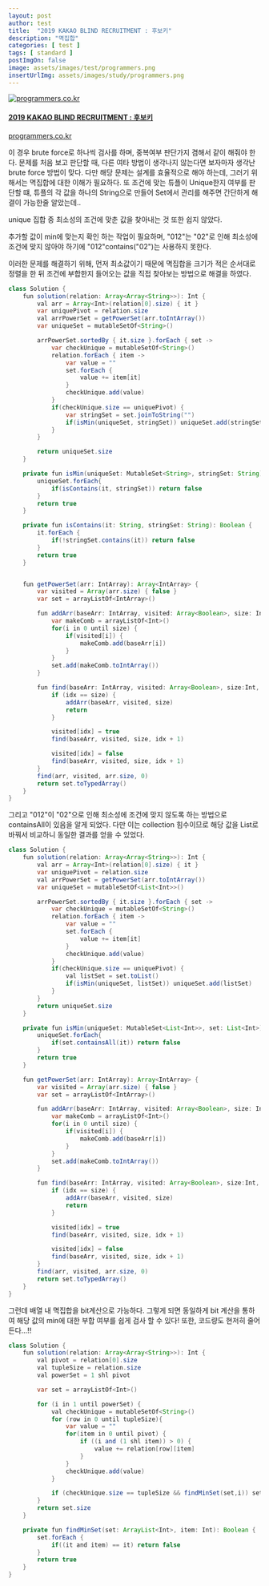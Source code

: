 ```yaml
---
layout: post
author: test
title:  "2019 KAKAO BLIND RECRUITMENT : 후보키"
description: "멱집합"
categories: [ test ]
tags: [ standard ]
postImgOn: false
image: assets/images/test/programmers.png
insertUrlImg: assets/images/study/programmers.png
---
```


<div class="card h-100 my-u-padding"><div class="insertcover"><a target="_blank" class="text-dark" href="https://programmers.co.kr/learn/courses/30/lessons/42890"><div class=""><img class="inserturl" src="{{site.baseurl}}/{{ page.insertUrlImg}}" alt="programmers.co.kr"/></div><div class="insert-img-body"><h4 class="insert-img-title">2019 KAKAO BLIND RECRUITMENT : 후보키</h4><p class="insert-img-description">programmers.co.kr</p></div></a></div></div>

이 경우 brute force로 하나씩 검사를 하며, 중복여부 판단가지 겸해서 같이 해줘야 한다.
문제를 처음 보고 판단할 때, 다른 여타 방법이 생각나지 않는다면 보자마자 생각난 brute force 방법이 맞다.
다만 해당 문제는 설계를 효율적으로 해야 하는데, 그러기 위해서는 멱집합에 대한 이해가 필요하다.
또 조건에 맞는 튜플이 Unique한지 여부를 판단할 떄, 튜플의 각 값을 하나의 String으로 만들어 Set에서 관리를 해주면 간단하게 해결이 가능한줄 알았는데..

unique 집합 중 최소성의 조건에 맞춘 값을 찾아내는 것 또한 쉽지 않았다.

추가할 값이 min에 맞는지 확인 하는 작업이 필요하며, "012"는 "02"로 인해 최소성에 조건에 맞지 않아야 하기에 "012"contains("02")는 사용하지 못한다.

이러한 문제를 해결하기 위해, 먼저 최소값이기 때문에 멱집합을 크기가 적은 순서대로 정렬을 한 뒤 조건에 부합한지 들어오는 값을 직접 찾아보는 방법으로 해결을 하였다.


```java
class Solution {
    fun solution(relation: Array<Array<String>>): Int {
        val arr = Array<Int>(relation[0].size) { it }
        var uniquePivot = relation.size
        val arrPowerSet = getPowerSet(arr.toIntArray())
        var uniqueSet = mutableSetOf<String>()

        arrPowerSet.sortedBy { it.size }.forEach { set ->
            var checkUnique = mutableSetOf<String>()
            relation.forEach { item ->
                var value = ""
                set.forEach {
                    value += item[it]
                }
                checkUnique.add(value)
            }
            if(checkUnique.size == uniquePivot) {
                var stringSet = set.joinToString("")
                if(isMin(uniqueSet, stringSet)) uniqueSet.add(stringSet)
            }
        }

        return uniqueSet.size
    }

    private fun isMin(uniqueSet: MutableSet<String>, stringSet: String): Boolean {
        uniqueSet.forEach{
            if(isContains(it, stringSet)) return false
        }
        return true
    }

    private fun isContains(it: String, stringSet: String): Boolean {
        it.forEach {
            if(!stringSet.contains(it)) return false
        }
        return true
    }


    fun getPowerSet(arr: IntArray): Array<IntArray> {
        var visited = Array(arr.size) { false }
        var set = arrayListOf<IntArray>()

        fun addArr(baseArr: IntArray, visited: Array<Boolean>, size: Int) {
            var makeComb = arrayListOf<Int>()
            for(i in 0 until size) {
                if(visited[i]) {
                    makeComb.add(baseArr[i])
                }
            }
            set.add(makeComb.toIntArray())
        }

        fun find(baseArr: IntArray, visited: Array<Boolean>, size:Int, idx: Int) {
            if (idx == size) {
                addArr(baseArr, visited, size)
                return
            }

            visited[idx] = true
            find(baseArr, visited, size, idx + 1)

            visited[idx] = false
            find(baseArr, visited, size, idx + 1)
        }
        find(arr, visited, arr.size, 0)
        return set.toTypedArray()
    }
}
```

그리고 "012"이 "02"으로 인해 최소성에 조건에 맞지 않도록 하는 방법으로 containsAll이 있음을 알게 되었다.
다만 이는 collection 힘수이므로 해당 값을 List로 바꿔서 비교하니 동일한 결과를 얻을 수 있었다.

```java
class Solution {
    fun solution(relation: Array<Array<String>>): Int {
        val arr = Array<Int>(relation[0].size) { it }
        var uniquePivot = relation.size
        val arrPowerSet = getPowerSet(arr.toIntArray())
        var uniqueSet = mutableSetOf<List<Int>>()

        arrPowerSet.sortedBy { it.size }.forEach { set ->
            var checkUnique = mutableSetOf<String>()
            relation.forEach { item ->
                var value = ""
                set.forEach {
                    value += item[it]
                }
                checkUnique.add(value)
            }
            if(checkUnique.size == uniquePivot) {
                val listSet = set.toList()
                if(isMin(uniqueSet, listSet)) uniqueSet.add(listSet)
            }
        }
        return uniqueSet.size
    }

    private fun isMin(uniqueSet: MutableSet<List<Int>>, set: List<Int>): Boolean {
        uniqueSet.forEach{
            if(set.containsAll(it)) return false
        }
        return true
    }

    fun getPowerSet(arr: IntArray): Array<IntArray> {
        var visited = Array(arr.size) { false }
        var set = arrayListOf<IntArray>()

        fun addArr(baseArr: IntArray, visited: Array<Boolean>, size: Int) {
            var makeComb = arrayListOf<Int>()
            for(i in 0 until size) {
                if(visited[i]) {
                    makeComb.add(baseArr[i])
                }
            }
            set.add(makeComb.toIntArray())
        }

        fun find(baseArr: IntArray, visited: Array<Boolean>, size:Int, idx: Int) {
            if (idx == size) {
                addArr(baseArr, visited, size)
                return
            }

            visited[idx] = true
            find(baseArr, visited, size, idx + 1)

            visited[idx] = false
            find(baseArr, visited, size, idx + 1)
        }
        find(arr, visited, arr.size, 0)
        return set.toTypedArray()
    }
}
```

그런데 배열 내 멱집합을 bit계산으로 가능하다. 그렇게 되면 동일하게 bit 계산을 통하여 해당 값의 min에 대한 부합 여부를 쉽게 검사 할 수 있다! 
또한, 코드량도 현저히 줄어든다...!!

```java
class Solution {
    fun solution(relation: Array<Array<String>>): Int {
        val pivot = relation[0].size
        val tupleSize = relation.size
        val powerSet = 1 shl pivot

        var set = arrayListOf<Int>()

        for (i in 1 until powerSet) {
            val checkUnique = mutableSetOf<String>()
            for (row in 0 until tupleSize){
                var value = ""
                for(item in 0 until pivot) {
                    if ((i and (1 shl item)) > 0) {
                        value += relation[row][item]
                    }
                }
                checkUnique.add(value)
            }

            if (checkUnique.size == tupleSize && findMinSet(set,i)) set.add(i)
        }
        return set.size
    }

    private fun findMinSet(set: ArrayList<Int>, item: Int): Boolean {
        set.forEach {
            if((it and item) == it) return false
        }
        return true
    }
}
```


